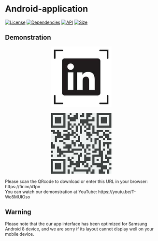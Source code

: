 # Android-application
[![License](https://img.shields.io/badge/License-Apache%202-brightgreen.svg)](https://www.apache.org/licenses/LICENSE-2.0)
[![Dependencies](https://img.shields.io/badge/dependencies-recent-green.svg)](https://github.com/ybq/Android-SpinKit)
[![API](https://img.shields.io/badge/API-24%2B-orange.svg?style=flat)](https://android-arsenal.com/api?level=24)
[![Size](https://img.shields.io/badge/Size-1.4MB-critical.svg)](https://fir.im/d1pn)
## Demonstration
<p align="center"><img src="images/LinkedInFinder Icon.jpg"><span style="display:block;">&emsp;&emsp;&emsp;&emsp;</span><img src="images/QR code.jpg"></p>
Please scan the QRcode to download or enter this URL in your browser: https://fir.im/d1pn<br>
You can watch our demonstration at YouTube: https://youtu.be/T-Wo5MUlOso<br>

## Warning
Please note that the our app interface has been optimized for Samsung Android 8 device, and we are sorry if its layout cannot display well on your mobile device.
